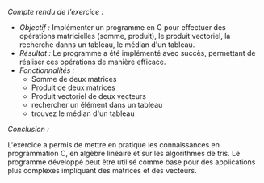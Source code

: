 *Compte rendu de l'exercice :*

- *Objectif :* Implémenter un programme en C pour effectuer des opérations matricielles (somme, produit), le produit vectoriel, la recherche danns un tableau, le médian d'un tableau.
- *Résultat :* Le programme a été implémenté avec succès, permettant de réaliser ces opérations de manière efficace.
- *Fonctionnalités :*
    - Somme de deux matrices
    - Produit de deux matrices
    - Produit vectoriel de deux vecteurs
    - rechercher un élément dans un tableau
    - trouvez le médian d'un tableau 

*Conclusion :*

L'exercice a permis de mettre en pratique les connaissances en programmation C, en algèbre linéaire et sur les algorithmes de tris. Le programme développé peut être utilisé comme base pour des applications plus complexes impliquant des matrices et des vecteurs.
